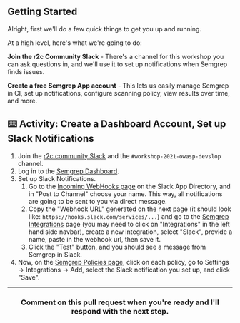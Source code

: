 ## Getting Started

Alright, first we'll do a few quick things to get you up and running.

At a high level, here's what we're going to do:

**Join the r2c Community Slack** - There's a channel for this workshop you can ask questions in, and we'll use it to set up notifications when Semgrep finds issues.

**Create a free Semgrep App account** - This lets us easily manage Semgrep in CI, set up notifications, configure scanning policy, view results over time, and more.

## ⌨️ Activity: Create a Dashboard Account, Set up Slack Notifications

1. Join the [r2c community Slack](https://r2c.dev/slack) and the `#workshop-2021-owasp-devslop` channel.
2. Log in to the [Semgrep Dashboard](https://semgrep.dev/manage/).
3. Set up Slack Notifications.
   1. Go to the [Incoming WebHooks page](https://r2c-community.slack.com/apps/new/A0F7XDUAZ-incoming-webhooks) on the Slack App Directory, and in "Post to Channel" choose your name. This way, all notifications are going to be sent to you via direct message.
   2. Copy the "Webhook URL" generated on the next page (it should look like: `https://hooks.slack.com/services/...`) and go to the [Semgrep Integrations](https://semgrep.dev/manage/integrations) page (you may need to click on "Integrations" in the left hand side navbar), create a new integration, select "Slack", provide a name, paste in the webhook url, then save it.
   3. Click the "Test" button, and you should see a message from Semgrep in Slack.
4. Now, on the [Semgrep Policies page](https://semgrep.dev/manage/policies), click on each policy, go to Settings -> Integrations -> Add, select the Slack notification you set up, and click "Save".

<hr>
<h3 align="center">Comment on this pull request when you're ready and I'll respond with the next step.</h3>



